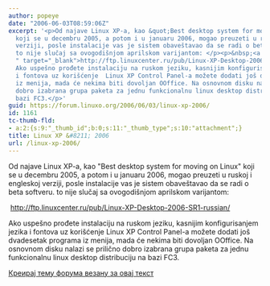 ```yaml
---
author: popeye
date: "2006-06-03T08:59:06Z"
excerpt: '<p>Od najave Linux XP-a, kao &quot;Best desktop system for moving on Linux&quot;
  koji se u decembru 2005, a potom i u januaru 2006, mogao preuzeti u ruskoj i engleskoj
  verziji, posle instalacije vas je sistem obaveštavao da se radi o beta softveru.
  to nije slučaj sa ovogodišnjom aprilskom varijantom: </p><p>&nbsp;<a href="http://ftp.linuxcenter.ru/pub/Linux-XP-Desktop-2006-SR1-russian/
  " target="_blank">http://ftp.linuxcenter.ru/pub/Linux-XP-Desktop-2006-SR1-russian/</a>  </p><p>
  Ako uspešno prođete instalaciju na ruskom jeziku, kasnijim konfigurisanjem jezika
  i fontova uz korišćenje  Linux XP Control Panel-a možete dodati još dvadesetak programa
  iz menija, mada će nekima biti dovoljan OOffice. Na osnovnom disku nalazi se prilično
  dobro izabrana grupa paketa za jednu funkcionalnu linux desktop distribuciju na
  bazi FC3.</p>'
guid: https://forum.linuxo.org/2006/06/03/linux-xp-2006/
id: 1161
tc-thumb-fld:
- a:2:{s:9:"_thumb_id";b:0;s:11:"_thumb_type";s:10:"attachment";}
title: Linux XP &#8211; 2006
url: /linux-xp-2006/
---
```

Od najave Linux XP-a, kao "Best desktop system for moving on Linux" koji se u decembru 2005, a potom i u januaru 2006, mogao preuzeti u ruskoj i engleskoj verziji, posle instalacije vas je sistem obaveštavao da se radi o beta softveru. to nije slučaj sa ovogodišnjom aprilskom varijantom: 

&nbsp;<a href="http://ftp.linuxcenter.ru/pub/Linux-XP-Desktop-2006-SR1-russian/ " target="_blank">http://ftp.linuxcenter.ru/pub/Linux-XP-Desktop-2006-SR1-russian/</a> 

Ako uspešno prođete instalaciju na ruskom jeziku, kasnijim konfigurisanjem jezika i fontova uz korišćenje Linux XP Control Panel-a možete dodati još dvadesetak programa iz menija, mada će nekima biti dovoljan OOffice. Na osnovnom disku nalazi se prilično dobro izabrana grupa paketa za jednu funkcionalnu linux desktop distribuciju na bazi FC3.

<!--break-->

[Креирај тему форума везану за овај текст](https://linuxo.org/nova-tema-na-forumu/?se_pid=1161)